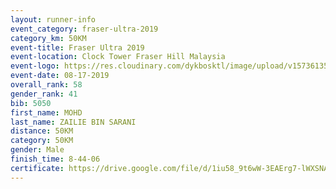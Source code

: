 ```yaml
---
layout: runner-info 
event_category: fraser-ultra-2019 
category_km: 50KM 
event-title: Fraser Ultra 2019 
event-location: Clock Tower Fraser Hill Malaysia 
event-logo: https://res.cloudinary.com/dykbosktl/image/upload/v1573613535/Logo/logo_mfst7w.jpg
event-date: 08-17-2019 
overall_rank: 58
gender_rank: 41
bib: 5050
first_name: MOHD
last_name: ZAILIE BIN SARANI
distance: 50KM
category: 50KM
gender: Male
finish_time: 8-44-06
certificate: https://drive.google.com/file/d/1iu58_9t6wW-3EAErg7-lWXSNAZB6cXQG/view?usp=sharing
---
```


